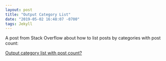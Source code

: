 ```yaml
---
layout: post
title: "Output Category List"
date: "2019-05-02 16:48:07 -0700"
tags: Jekyll
---
```


A post from Stack Overflow about how to list posts by categories with post count:

[Output category list with post count?](https://stackoverflow.com/questions/20945944/jekyll-liquid-output-category-list-with-post-count)
